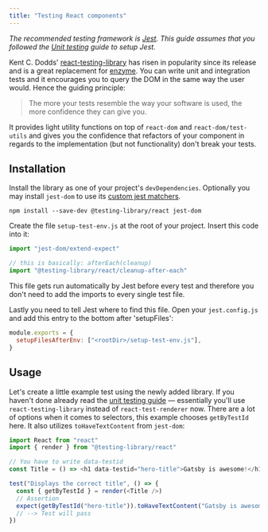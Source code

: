```yaml
---
title: "Testing React components"
---
```


_The recommended testing framework is [Jest](https://jestjs.io/). This guide assumes that you followed the [Unit testing](/docs/unit-testing) guide to setup Jest._

Kent C. Dodds' [react-testing-library](https://github.com/kentcdodds/react-testing-library) has risen in popularity since its release and is a great replacement for [enzyme](https://github.com/airbnb/enzyme). You can write unit and integration tests and it encourages you to query the DOM in the same way the user would. Hence the guiding principle:

> The more your tests resemble the way your software is used, the more confidence they can give you.

It provides light utility functions on top of `react-dom` and `react-dom/test-utils` and gives you the confidence that refactors of your component in regards to the implementation (but not functionality) don't break your tests.

## Installation

Install the library as one of your project's `devDependencies`. Optionally you may install `jest-dom` to use its [custom jest matchers](https://github.com/gnapse/jest-dom#custom-matchers).

```shell
npm install --save-dev @testing-library/react jest-dom
```

Create the file `setup-test-env.js` at the root of your project. Insert this code into it:

```js:title=setup-test-env.js
import "jest-dom/extend-expect"

// this is basically: afterEach(cleanup)
import "@testing-library/react/cleanup-after-each"
```

This file gets run automatically by Jest before every test and therefore you don't need to add the imports to every single test file.

Lastly you need to tell Jest where to find this file. Open your `jest.config.js` and add this entry to the bottom after 'setupFiles':

```js:title=jest.config.js
module.exports = {
  setupFilesAfterEnv: ["<rootDir>/setup-test-env.js"],
}
```

## Usage

Let's create a little example test using the newly added library. If you haven't done already read the [unit testing guide](/docs/unit-testing) — essentially you'll use `react-testing-library` instead of `react-test-renderer` now. There are a lot of options when it comes to selectors, this example chooses `getByTestId` here. It also utilizes `toHaveTextContent` from `jest-dom`:

```js
import React from "react"
import { render } from "@testing-library/react"

// You have to write data-testid
const Title = () => <h1 data-testid="hero-title">Gatsby is awesome!</h1>

test("Displays the correct title", () => {
  const { getByTestId } = render(<Title />)
  // Assertion
  expect(getByTestId("hero-title")).toHaveTextContent("Gatsby is awesome!")
  // --> Test will pass
})
```
